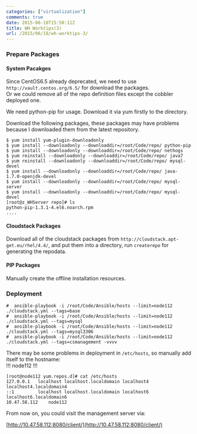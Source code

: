 ```yaml
---
categories: ["virtualization"]
comments: true
date: 2015-06-18T15:50:11Z
title: WH Worktips(3)
url: /2015/06/18/wh-worktips-3/
---
```


### Prepare Packages
#### System Pacakges
Since CentOS6.5 already deprecated, we need to use `http://vault.centos.org/6.5/` for download the packages.    
Or we could remove all of the repo definition files except the cobbler deployed one.     

We need python-pip for usage. Download it via yum firstly to the directory.     

Download the following packages, these packages may have problems because I downloaded them from the latest repository.    

```
$ yum install yum-plugin-downloadonly
$ yum install --downloadonly --downloaddir=/root/Code/repo/ python-pip
$ yum install --downloadonly --downloaddir=/root/Code/repo/ nethogs
$ yum reinstall --downloadonly --downloaddir=/root/Code/repo/ java7
$ yum reinstall --downloadonly --downloaddir=/root/Code/repo/ mysql-devel
$ yum install --downloadonly --downloaddir=/root/Code/repo/ java-1.7.0-openjdk-devel
$ yum install --downloadonly --downloaddir=/root/Code/repo/ mysql-server
$ yum install --downloadonly --downloaddir=/root/Code/repo/ mysql-devel
[root@z_WHServer repo]# ls
python-pip-1.3.1-4.el6.noarch.rpm
....
```

#### Cloudstack Packages
Download all of the cloudstack packages from `http://cloudstack.apt-get.eu/rhel/4.4/`, and put them into a directory, run `createrepo` for generating the repodata.   

#### PIP Packages
Manually create the offline installation resources.     


### Deployment

```
#  ansible-playbook -i /root/Code/Ansible/hosts --limit=node112 ./cloudstack.yml --tags=base
#  ansible-playbook -i /root/Code/Ansible/hosts --limit=node112 ./cloudstack.yml --tags=mysql
#  ansible-playbook -i /root/Code/Ansible/hosts --limit=node112 ./cloudstack.yml --tags=mysql3306
#  ansible-playbook -i /root/Code/Ansible/hosts --limit=node112 ./cloudstack.yml --tags=csmanagement -vvvv
```
There may be some problems in deployment in `/etc/hosts`, so manually add itself to the hostname:    
!!! node112 !!!

```
[root@node112 yum.repos.d]# cat /etc/hosts
127.0.0.1   localhost localhost.localdomain localhost4 localhost4.localdomain4
::1         localhost localhost.localdomain localhost6 localhost6.localdomain6
10.47.58.112    node112
```

From now on, you could visit the management server via:     

[http://10.47.58.112:8080/client/](http://10.47.58.112:8080/client/)    
